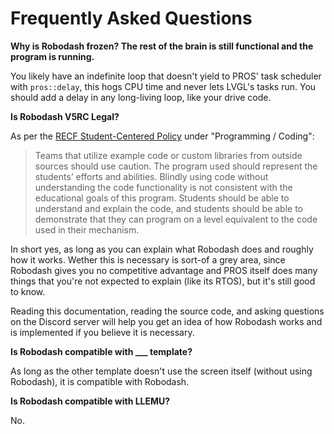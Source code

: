 # Frequently Asked Questions

**Why is Robodash frozen? The rest of the brain is still functional and the
program is running.**

You likely have an indefinite loop that doesn't yield to PROS' task scheduler
with `pros::delay`, this hogs CPU time and never lets LVGL's tasks run. You
should add a delay in any long-living loop, like your drive code.

**Is Robodash V5RC Legal?**

As per the
[RECF Student-Centered Policy](https://kb.roboticseducation.org/hc/en-us/articles/5449868745367-Student-Centered-Policy)
under "Programming / Coding":

> Teams that utilize example code or custom libraries from outside sources
> should use caution. The program used should represent the students’ efforts
> and abilities. Blindly using code without understanding the code functionality
> is not consistent with the educational goals of this program. Students should
> be able to understand and explain the code, and students should be able to
> demonstrate that they can program on a level equivalent to the code used in
> their mechanism.

In short yes, as long as you can explain what Robodash does and roughly how it
works. Wether this is necessary is sort-of a grey area, since Robodash gives you
no competitive advantage and PROS itself does many things that you're not
expected to explain (like its RTOS), but it's still good to know.

Reading this documentation, reading the source code, and asking questions on the
Discord server will help you get an idea of how Robodash works and is
implemented if you believe it is necessary.

**Is Robodash compatible with ___ template?**

As long as the other template doesn't use the screen itself (without using
Robodash), it is compatible with Robodash.

**Is Robodash compatible with LLEMU?**

No.
